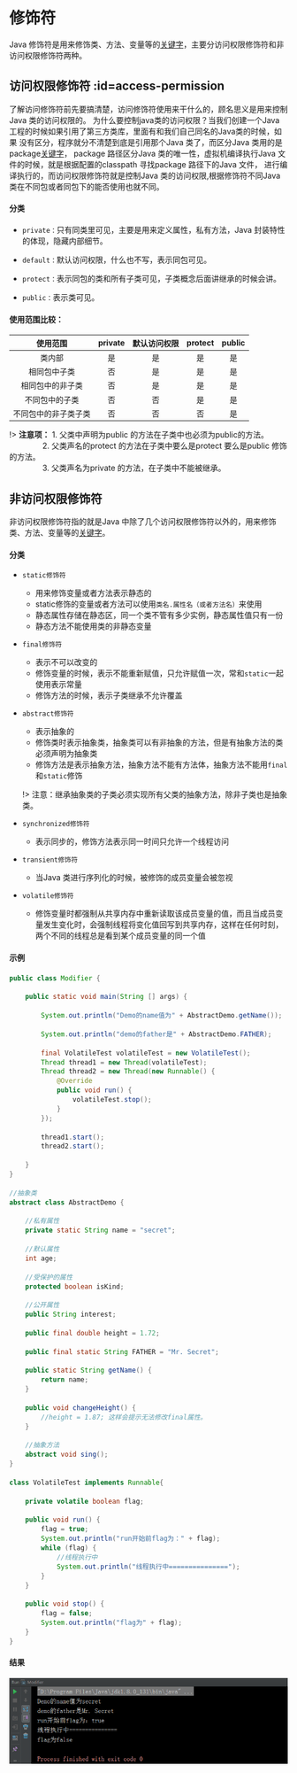 # 修饰符

Java 修饰符是用来修饰类、方法、变量等的[关键字](/grammer/keyword)，主要分访问权限修饰符和非访问权限修饰符两种。

## 访问权限修饰符 :id=access-permission

了解访问修饰符前先要搞清楚，访问修饰符使用来干什么的，顾名思义是用来控制Java 类的访问权限的。
为什么要控制java类的访问权限？当我们创建一个Java 工程的时候如果引用了第三方类库，里面有和我们自己同名的Java类的时候，如果
没有区分，程序就分不清楚到底是引用那个Java 类了，而区分Java 类用的是package[关键字](/grammer/keyword)，
package 路径区分Java 类的唯一性，虚拟机编译执行Java 文件的时候，就是根据配置的classpath 寻找package 路径下的Java 文件，
进行编译执行的，而访问权限修饰符就是控制Java 类的访问权限,根据修饰符不同Java 类在不同包或者同包下的能否使用也就不同。

#### 分类

+ `private：`只有同类里可见，主要是用来定义属性，私有方法，Java 封装特性的体现，隐藏内部细节。

+ `default：`默认访问权限，什么也不写，表示同包可见。

+ `protect：`表示同包的类和所有子类可见，子类概念后面讲继承的时候会讲。

+ `public：`表示类可见。

#### 使用范围比较：

| 使用范围 |  private |  默认访问权限 | protect | public |
|:--:|:--:|:--:|:--:|:--:|
| 类内部 | 是 | 是 | 是 | 是 |
| 相同包中子类 | 否 | 是 | 是 | 是 |
| 相同包中的非子类 | 否 | 是 | 是 | 是 |
| 不同包中的子类 | 否 | 否 | 是 | 是 |
| 不同包中的非子类子类 | 否 | 否 | 否 | 是 |

!> **注意项：** 1. 父类中声明为public 的方法在子类中也必须为public的方法。<br/>&emsp;&emsp;&emsp;&emsp;&nbsp;2. 父类声名的protect 的方法在子类中要么是protect 要么是public 修饰的方法。<br/>&emsp;&emsp;&emsp;&emsp;&nbsp;3. 父类声名为private 的方法，在子类中不能被继承。

## 非访问权限修饰符

非访问权限修饰符指的就是Java 中除了几个访问权限修饰符以外的，用来修饰类、方法、变量等的[关键字](/grammer/keyword)。

#### 分类

+ `static修饰符`

    + 用来修饰变量或者方法表示静态的
    + static修饰的变量或者方法可以使用`类名.属性名（或者方法名）`来使用
    + 静态属性存储在静态区，同一个类不管有多少实例，静态属性值只有一份
    + 静态方法不能使用类的非静态变量
    
+ `final修饰符`

    + 表示不可以改变的
    + 修饰变量的时候，表示不能重新赋值，只允许赋值一次，常和`static`一起使用表示常量
    + 修饰方法的时候，表示子类继承不允许覆盖
    
+ `abstract修饰符`

    + 表示抽象的
    + 修饰类时表示抽象类，抽象类可以有非抽象的方法，但是有抽象方法的类必须声明为抽象类
    + 修饰方法是表示抽象方法，抽象方法不能有方法体，抽象方法不能用`final`和`static`修饰
    
    !> 注意：继承抽象类的子类必须实现所有父类的抽象方法，除非子类也是抽象类。
    
+ `synchronized修饰符`

    + 表示同步的，修饰方法表示同一时间只允许一个线程访问
    
+ `transient修饰符`

    + 当Java 类进行序列化的时候，被修饰的成员变量会被忽视
    
+ `volatile修饰符`

    + 修饰变量时都强制从共享内存中重新读取该成员变量的值，而且当成员变量发生变化时，会强制线程将变化值回写到共享内存，这样在任何时刻，两个不同的线程总是看到某个成员变量的同一个值
    
#### 示例

``` java
public class Modifier {

    public static void main(String [] args) {

        System.out.println("Demo的name值为" + AbstractDemo.getName());

        System.out.println("demo的father是" + AbstractDemo.FATHER);

        final VolatileTest volatileTest = new VolatileTest();
        Thread thread1 = new Thread(volatileTest);
        Thread thread2 = new Thread(new Runnable() {
            @Override
            public void run() {
                volatileTest.stop();
            }
        });

        thread1.start();
        thread2.start();

    }
}

//抽象类
abstract class AbstractDemo {

    //私有属性
    private static String name = "secret";

    //默认属性
    int age;

    //受保护的属性
    protected boolean isKind;

    //公开属性
    public String interest;

    public final double height = 1.72;

    public final static String FATHER = "Mr. Secret";

    public static String getName() {
        return name;
    }

    public void changeHeight() {
        //height = 1.87; 这样会提示无法修改final属性。
    }

    //抽象方法
    abstract void sing();
}

class VolatileTest implements Runnable{
    
    private volatile boolean flag;

    public void run() {
        flag = true;
        System.out.println("run开始前flag为：" + flag);
        while (flag) {
            //线程执行中
            System.out.println("线程执行中===============");
        }
    }

    public void stop() {
        flag = false;
        System.out.println("flag为" + flag);
    }
}
```

#### 结果

![修饰符示例结果](../_media/grammer/modifierResult.png)
